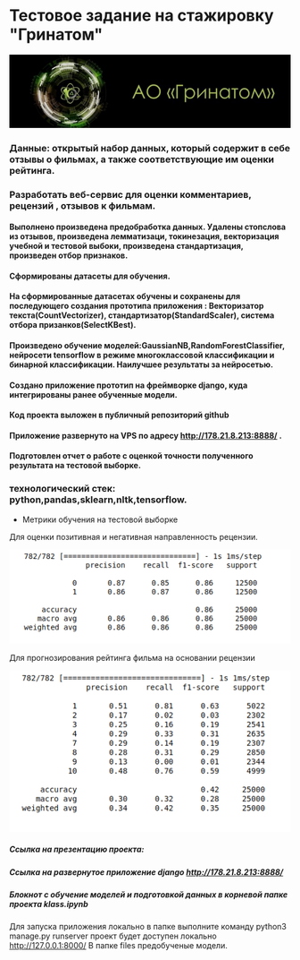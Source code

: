 # Тестовое задание на стажировку "Гринатом"


![Метрики](https://raw.githubusercontent.com/genalll/test_ml/main/rating/static/3.png)





### Данные: открытый набор данных, который содержит в себе отзывы о фильмах, а также соответствующие им оценки рейтинга.

### Разработать веб-сервис для оценки комментариев, рецензий ,  отзывов к фильмам.

#### Выполнено произведена предобработка данных. Удалены стопслова из отзывов, произведена лемматизаци, токинезация, векторизация учебной и тестовой выбоки, произведена стандартизация, произведен отбор признаков.
#### Сформированы датасеты для обучения.
#### На сформированные датасетах обучены и сохранены для последующего создания прототипа приложения : Векторизатор текста(CountVectorizer), стандартизатор(StandardScaler), система отбора призанков(SelectKBest).
#### Произведено обучение моделей:GaussianNB,RandomForestClassifier, нейросети tensorflow в режиме многоклассовой классификации и бинарной классификации. Наилучшее результаты за нейросетью.
#### Создано приложение прототип на фреймворке django, куда интегрированы ранее обученные модели.
#### Код проекта выложен в публичный репозиторий github
#### Приложение развернуто на VPS по адресу http://178.21.8.213:8888/    .
#### Подготовлен отчет о работе с оценкой точности полученного результата на тестовой выборке.


### технологический стек: python,pandas,sklearn,nltk,tensorflow.


* Метрики обучения на тестовой выборке

Для оценки позитивная и негативная направленность рецензии.

![Метрики](https://github.com/genalll/test_ml/raw/main/rating/static/2.png)


Для прогнозирования рейтинга фильма на основании рецензии

![Метрики](https://raw.githubusercontent.com/genalll/test_ml/main/rating/static/1.png)

##### Ссылка на презентацию проекта:
##### Ссылка на развернутое приложение django http://178.21.8.213:8888/
##### Блокнот с обучение моделей и подготовкой данных в корневой папке проекта klass.ipynb 


Для запуска приложения локально в папке выполните команду python3 manage.py runserver проект будет доступен локально http://127.0.0.1:8000/ 
В папке files предобученые модели.